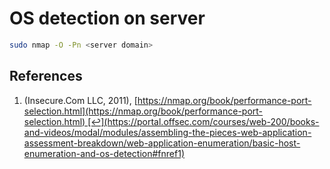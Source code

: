 # OS detection on server

```bash
sudo nmap -O -Pn <server domain>
```

## References
1.   (Insecure.Com LLC, 2011), [https://nmap.org/book/performance-port-selection.html](https://nmap.org/book/performance-port-selection.html) [↩︎](https://portal.offsec.com/courses/web-200/books-and-videos/modal/modules/assembling-the-pieces-web-application-assessment-breakdown/web-application-enumeration/basic-host-enumeration-and-os-detection#fnref1)